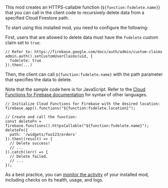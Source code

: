 This mod creates an HTTPS-callable function (`${function:fsdelete.name}`) that you can call in the client code to recursively delete data from a specified Cloud Firestore path.

To start using this installed mod, you need to configure the following:

First, users that are allowed to delete data must have the `fsdelete` custom claim set to `true`:

```
// Refer to: https://firebase.google.com/docs/auth/admin/custom-claims
admin.auth().setCustomUserClaims(uid, {
  fsdelete: true
}).then(...)
```

Then, the client can call `${function:fsdelete.name}` with the path parameter that specifies the data to delete.

Note that the sample code here is for JavaScript. Refer to the [Cloud Functions for Firebase documentation](https://firebase.google.com/docs/functions/callable) for syntax of other languages.

```
// Initialize Cloud Functions for Firebase with the desired location:
firebase.app().functions("${function:fsdelete.location}");

// Create and call the function:
const deleteFn = firebase.functions().httpsCallable("${function:fsdelete.name}");
deleteFn({
  path: '/widgets/foo123/orders'
}).then((result) => {
  // Delete success!
  // ...
}).catch((err) => {
  // Delete failed.
  // ...
});
```

As a best practice, you can [monitor the activity](https://firebase.google.com/docs/mods/manage-installed-mods#monitor) of your installed mod, including checks on its health, usage, and logs.
